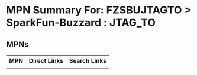 



# MPN Summary For: FZSBUJTAGTO > SparkFun-Buzzard : JTAG_TO

## MPNs
  

|MPN|Direct Links|Search Links|
| :--- | :--- | :--- |
||||
